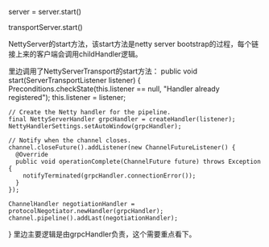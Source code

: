server = server.start()

transportServer.start()

NettyServer的start方法，该start方法是netty server bootstrap的过程，每个链接上来的客户端会调用childHandler逻辑。

里边调用了NettyServerTransport的start方法：
  public void start(ServerTransportListener listener) {
    Preconditions.checkState(this.listener == null, "Handler already registered");
    this.listener = listener;

    // Create the Netty handler for the pipeline.
    final NettyServerHandler grpcHandler = createHandler(listener);
    NettyHandlerSettings.setAutoWindow(grpcHandler);

    // Notify when the channel closes.
    channel.closeFuture().addListener(new ChannelFutureListener() {
      @Override
      public void operationComplete(ChannelFuture future) throws Exception {
        notifyTerminated(grpcHandler.connectionError());
      }
    });

    ChannelHandler negotiationHandler = protocolNegotiator.newHandler(grpcHandler);
    channel.pipeline().addLast(negotiationHandler);
  }
里边主要逻辑是由grpcHandler负责，这个需要重点看下。

